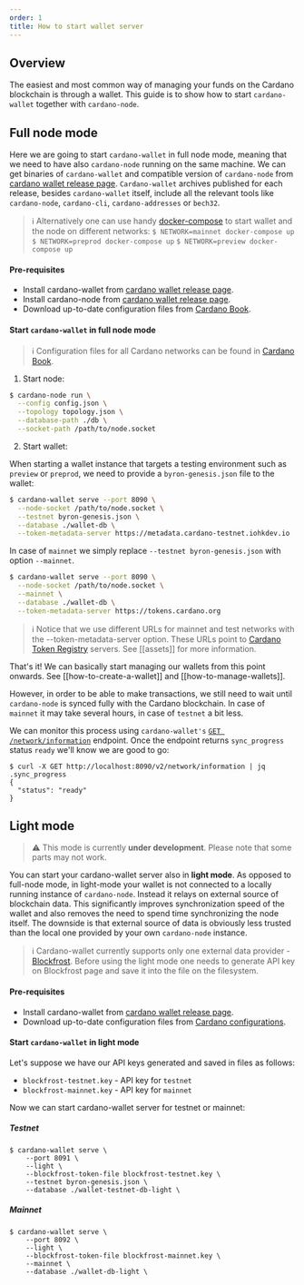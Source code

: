 ```yaml
---
order: 1
title: How to start wallet server
---
```


## Overview
The easiest and most common way of managing your funds on the Cardano blockchain is through a wallet. This guide is to show how to start `cardano-wallet` together with `cardano-node`.

## Full node mode

Here we are going to start `cardano-wallet` in full node mode, meaning that we need to have also `cardano-node` running on the same machine. We can get binaries of `cardano-wallet` and compatible version of `cardano-node` from [cardano wallet release page](https://github.com/input-output-hk/cardano-wallet/releases). `Cardano-wallet` archives published for each release, besides `cardano-wallet` itself, include all the relevant tools like `cardano-node`, `cardano-cli`, `cardano-addresses` or `bech32`.

> :information_source: Alternatively one can use handy [docker-compose](https://github.com/input-output-hk/cardano-wallet#getting-started) to start wallet and the node on different networks:
> `$ NETWORK=mainnet docker-compose up`
> `$ NETWORK=preprod docker-compose up`
> `$ NETWORK=preview docker-compose up`

#### Pre-requisites
- Install cardano-wallet from [cardano wallet release page](https://github.com/input-output-hk/cardano-wallet/releases).
- Install cardano-node from [cardano wallet release page](https://github.com/input-output-hk/cardano-wallet/releases).
- Download up-to-date configuration files from [Cardano Book](https://book.world.dev.cardano.org/environments.html).

#### Start `cardano-wallet` in full node mode
> :information_source: Configuration files for all Cardano networks can be found in [Cardano Book](https://book.world.dev.cardano.org/environments.html).

1. Start node:
```bash
$ cardano-node run \
  --config config.json \
  --topology topology.json \
  --database-path ./db \
  --socket-path /path/to/node.socket
```
2. Start wallet:

When starting a wallet instance that targets a testing environment such as `preview` or `preprod`, we need to provide a `byron-genesis.json` file to the wallet:

```bash
$ cardano-wallet serve --port 8090 \
  --node-socket /path/to/node.socket \
  --testnet byron-genesis.json \
  --database ./wallet-db \
  --token-metadata-server https://metadata.cardano-testnet.iohkdev.io
```
In case of `mainnet` we simply replace `--testnet byron-genesis.json` with option `--mainnet`.

```bash
$ cardano-wallet serve --port 8090 \
  --node-socket /path/to/node.socket \
  --mainnet \
  --database ./wallet-db \
  --token-metadata-server https://tokens.cardano.org
```
> :information_source: Notice that we use different URLs for mainnet and test networks with the --token-metadata-server option. These URLs point to [Cardano Token Registry](https://developers.cardano.org/docs/native-tokens/token-registry/cardano-token-registry) servers. See [[assets]] for more information.

That's it! We can basically start managing our wallets from this point onwards. See [[how-to-create-a-wallet]] and [[how-to-manage-wallets]].

However, in order to be able to make transactions, we still need to wait until `cardano-node` is synced fully with the Cardano blockchain. In case of `mainnet` it may take several hours, in case of `testnet` a bit less.

We can monitor this process using `cardano-wallet's` [`GET /network/information`](https://input-output-hk.github.io/cardano-wallet/api/edge/#operation/getNetworkInformation) endpoint. Once the endpoint returns `sync_progress` status `ready` we'll know we are good to go:

```
$ curl -X GET http://localhost:8090/v2/network/information | jq .sync_progress
{
  "status": "ready"
}
```

## Light mode

> :warning: This mode is currently **under development**. Please note that some parts may not work.

You can start your cardano-wallet server also in **light mode**. As opposed to full-node mode, in light-mode your wallet is not connected to a locally running instance of `cardano-node`. Instead it relays on external source of blockchain data. This significantly improves synchronization speed of the wallet and also removes the need to spend time synchronizing the node itself. The downside is that external source of data is obviously less trusted than the local one provided by your own `cardano-node` instance.

> :information_source: Cardano-wallet currently supports only one external data provider - [Blockfrost](https://blockfrost.io/). Before using the light mode one needs to generate API key on Blockfrost page and save it into the file on the filesystem.

#### Pre-requisites
- Install cardano-wallet from [cardano wallet release page](https://github.com/input-output-hk/cardano-wallet/releases).
- Download up-to-date configuration files from [Cardano configurations](https://hydra.iohk.io/job/Cardano/iohk-nix/cardano-deployment/latest/download/1).

#### Start `cardano-wallet` in light mode

Let's suppose we have our API keys generated and saved in files as follows:
 - `blockfrost-testnet.key` - API key for `testnet`
 - `blockfrost-mainnet.key` - API key for `mainnet`

Now we can start cardano-wallet server for testnet or mainnet:
##### Testnet
```
$ cardano-wallet serve \
	--port 8091 \
	--light \
	--blockfrost-token-file blockfrost-testnet.key \
	--testnet byron-genesis.json \
	--database ./wallet-testnet-db-light \
```
##### Mainnet
```
$ cardano-wallet serve \
	--port 8092 \
	--light \
	--blockfrost-token-file blockfrost-mainnet.key \
	--mainnet \
	--database ./wallet-db-light \
```
